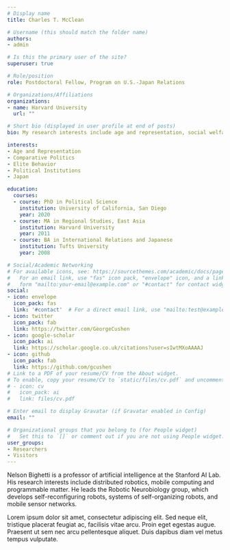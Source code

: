 ```yaml
---
# Display name
title: Charles T. McClean

# Username (this should match the folder name)
authors:
- admin

# Is this the primary user of the site?
superuser: true

# Role/position
role: Postdoctoral Fellow, Program on U.S.-Japan Relations

# Organizations/Affiliations
organizations:
- name: Harvard University
  url: ""

# Short bio (displayed in user profile at end of posts)
bio: My research interests include age and representation, social welfare, and political institutions.

interests:
- Age and Representation
- Comparative Politics
- Elite Behavior
- Political Institutions
- Japan

education:
  courses:
  - course: PhD in Political Science
    institution: University of California, San Diego
    year: 2020
  - course: MA in Regional Studies, East Asia
    institution: Harvard University
    year: 2011
  - course: BA in International Relations and Japanese
    institution: Tufts University
    year: 2008

# Social/Academic Networking
# For available icons, see: https://sourcethemes.com/academic/docs/page-builder/#icons
#   For an email link, use "fas" icon pack, "envelope" icon, and a link in the
#   form "mailto:your-email@example.com" or "#contact" for contact widget.
social:
- icon: envelope
  icon_pack: fas
  link: '#contact'  # For a direct email link, use "mailto:test@example.org".
- icon: twitter
  icon_pack: fab
  link: https://twitter.com/GeorgeCushen
- icon: google-scholar
  icon_pack: ai
  link: https://scholar.google.co.uk/citations?user=sIwtMXoAAAAJ
- icon: github
  icon_pack: fab
  link: https://github.com/gcushen
# Link to a PDF of your resume/CV from the About widget.
# To enable, copy your resume/CV to `static/files/cv.pdf` and uncomment the lines below.
# - icon: cv
#   icon_pack: ai
#   link: files/cv.pdf

# Enter email to display Gravatar (if Gravatar enabled in Config)
email: ""

# Organizational groups that you belong to (for People widget)
#   Set this to `[]` or comment out if you are not using People widget.
user_groups:
- Researchers
- Visitors
---
```


Nelson Bighetti is a professor of artificial intelligence at the Stanford AI Lab. His research interests include distributed robotics, mobile computing and programmable matter. He leads the Robotic Neurobiology group, which develops self-reconfiguring robots, systems of self-organizing robots, and mobile sensor networks.

Lorem ipsum dolor sit amet, consectetur adipiscing elit. Sed neque elit, tristique placerat feugiat ac, facilisis vitae arcu. Proin eget egestas augue. Praesent ut sem nec arcu pellentesque aliquet. Duis dapibus diam vel metus tempus vulputate.
